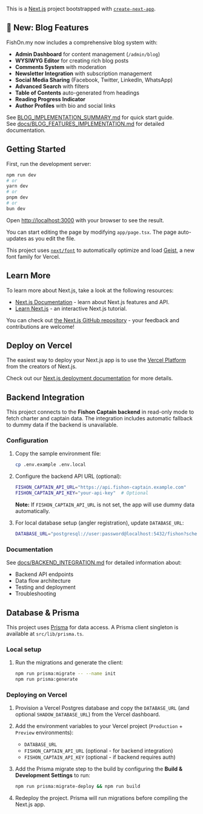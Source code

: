 This is a [Next.js](https://nextjs.org) project bootstrapped with [`create-next-app`](https://nextjs.org/docs/app/api-reference/cli/create-next-app).

## 🎉 New: Blog Features

FishOn.my now includes a comprehensive blog system with:
- **Admin Dashboard** for content management (`/admin/blog`)
- **WYSIWYG Editor** for creating rich blog posts
- **Comments System** with moderation
- **Newsletter Integration** with subscription management
- **Social Media Sharing** (Facebook, Twitter, LinkedIn, WhatsApp)
- **Advanced Search** with filters
- **Table of Contents** auto-generated from headings
- **Reading Progress Indicator**
- **Author Profiles** with bio and social links

See [BLOG_IMPLEMENTATION_SUMMARY.md](./BLOG_IMPLEMENTATION_SUMMARY.md) for quick start guide.  
See [docs/BLOG_FEATURES_IMPLEMENTATION.md](./docs/BLOG_FEATURES_IMPLEMENTATION.md) for detailed documentation.

## Getting Started

First, run the development server:

```bash
npm run dev
# or
yarn dev
# or
pnpm dev
# or
bun dev
```

Open [http://localhost:3000](http://localhost:3000) with your browser to see the result.

You can start editing the page by modifying `app/page.tsx`. The page auto-updates as you edit the file.

This project uses [`next/font`](https://nextjs.org/docs/app/building-your-application/optimizing/fonts) to automatically optimize and load [Geist](https://vercel.com/font), a new font family for Vercel.

## Learn More

To learn more about Next.js, take a look at the following resources:

- [Next.js Documentation](https://nextjs.org/docs) - learn about Next.js features and API.
- [Learn Next.js](https://nextjs.org/learn) - an interactive Next.js tutorial.

You can check out [the Next.js GitHub repository](https://github.com/vercel/next.js) - your feedback and contributions are welcome!

## Deploy on Vercel

The easiest way to deploy your Next.js app is to use the [Vercel Platform](https://vercel.com/new?utm_medium=default-template&filter=next.js&utm_source=create-next-app&utm_campaign=create-next-app-readme) from the creators of Next.js.

Check out our [Next.js deployment documentation](https://nextjs.org/docs/app/building-your-application/deploying) for more details.

## Backend Integration

This project connects to the **Fishon Captain backend** in read-only mode to fetch charter and captain data. The integration includes automatic fallback to dummy data if the backend is unavailable.

### Configuration

1. Copy the sample environment file:

   ```bash
   cp .env.example .env.local
   ```

2. Configure the backend API URL (optional):

   ```bash
   FISHON_CAPTAIN_API_URL="https://api.fishon-captain.example.com"
   FISHON_CAPTAIN_API_KEY="your-api-key"  # Optional
   ```

   **Note:** If `FISHON_CAPTAIN_API_URL` is not set, the app will use dummy data automatically.

3. For local database setup (angler registration), update `DATABASE_URL`:

   ```bash
   DATABASE_URL="postgresql://user:password@localhost:5432/fishon?schema=public"
   ```

### Documentation

See [docs/BACKEND_INTEGRATION.md](./docs/BACKEND_INTEGRATION.md) for detailed information about:
- Backend API endpoints
- Data flow architecture
- Testing and deployment
- Troubleshooting

## Database & Prisma

This project uses [Prisma](https://www.prisma.io/) for data access. A Prisma client singleton is available at `src/lib/prisma.ts`.

### Local setup

1. Run the migrations and generate the client:

   ```bash
   npm run prisma:migrate -- --name init
   npm run prisma:generate
   ```

### Deploying on Vercel

1. Provision a Vercel Postgres database and copy the `DATABASE_URL` (and optional `SHADOW_DATABASE_URL`) from the Vercel dashboard.
2. Add the environment variables to your Vercel project (`Production` + `Preview` environments):
   - `DATABASE_URL`
   - `FISHON_CAPTAIN_API_URL` (optional - for backend integration)
   - `FISHON_CAPTAIN_API_KEY` (optional - if backend requires auth)

3. Add the Prisma migrate step to the build by configuring the **Build & Development Settings** to run:

   ```bash
   npm run prisma:migrate-deploy && npm run build
   ```

4. Redeploy the project. Prisma will run migrations before compiling the Next.js app.
